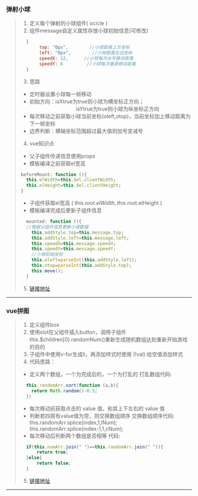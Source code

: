 ### 弹射小球
> 1. 定义每个弹射的小球组件( ocicle )
> 2. 组件message自定义属性存放小球初始信息(可修改)<br>
> ```javascript
> 	{
> 	　　　top: "0px",        //小球距离上方坐标
> 	　　　left: "0px",        //小球距离左边坐标
> 	　　　speedX: 12,      //小球每次水平移动距离
> 	　　　speedY: 6         //小球每次垂直移动距离
> 	}
> ```
> 3. 思路
> 	* 定时器设置小球每一帧移动
> 	*  初始方向：isXtrue为true则小球为横坐标正方向；<br>
> 　　　　　　　　　isYtrue为true则小球为纵坐标正方向
> 	* 每次移动之前获取小球当前坐标(oleft,otop)，当前坐标加上移动距离为下一帧坐标
> 	* 边界判断：横轴坐标范围超过最大值则加号变减号
> 4. vue知识点
> 	* 父子组件传递信息使用props
> 	* 模板编译之前获取el宽高 <br>
> ```javascript
> beforeMount: function (){
>   this.elWidth=this.$el.clientWidth;
>   this.elHeight=this.$el.clientHeight;
> }
> ```
> 	* 子组件获取el宽高 ( this.$root.elWidth,this.$root.elHeight )
> 	* 模板编译完成后更新子组件信息<br>
> ```javascript
> 	mounted: function (){
> 	//根据父组件信息更新小球数据
> 	  this.addStyle.top=this.message.top;
> 	  this.addStyle.left=this.message.left;
> 	  this.speedX=this.message.speedX;
> 	  this.speedY=this.message.speedY;
> 	  //小球初始坐标
> 	  this.oleft=parseInt(this.addStyle.left);
> 	  this.otop=parseInt(this.addStyle.top);
> 	  this.move();
> 	}
> ```
> 5. [链接地址]( http://hsianglee.top/vue/moveBall.html )

***

### vue拼图
>1. 定义组件box
> 2. 使用slot在父组件插入button，调用子组件this.$children[0].randomNum()重新生成随机数组达到重新开始游戏的目的
> 3.  子组件中使用v-for生成li，再添加样式时使用 (!val) 给空值添加样式
> 4.  代码思路：
> 	* 定义两个数组，一个为完成后的，一个为打乱的
> 	打乱数组代码: <br>
> ```javascript
> 	this.randomArr.sort(function (a,b){
> 	  return Math.random()-0.5;
> 	})
> ```
> 	* 每次移动前获取点击的 value 值，和其上下左右的 value 值
> 	* 判断若四周有value值为空，则交换数组顺序
> 	交换数组顺序代码: <br>
> 	this.randomArr.splice(index,1,lNum);<br>
> 	this.randomArr.splice(index-1,1,cNum);<br>
> 	* 每次移动后判断两个数组是否相等
> 	代码: <br>
> ```javascript
> 	if(this.numArr.join(" ")==this.randomArr.join(" ")){
> 		return true;
> 	}else{
> 		return false;
> 	}
> ```
> 5. [链接地址]( http://hsianglee.top/vue/puzzleVue.html )

***
